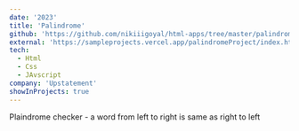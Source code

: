 ```yaml
---
date: '2023'
title: 'Palindrome'
github: 'https://github.com/nikiiigoyal/html-apps/tree/master/palindromeProject'
external: 'https://sampleprojects.vercel.app/palindromeProject/index.html'
tech:
  - Html
  - Css
  - JAvscript
company: 'Upstatement'
showInProjects: true
---
```


Plaindrome checker - a word from left to right is same as right to left
